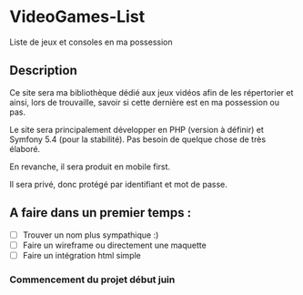 # VideoGames-List
Liste de jeux et consoles en ma possession

## Description

Ce site sera ma bibliothèque dédié aux jeux vidéos afin de les répertorier et ainsi, lors de trouvaille, savoir si cette dernière est en ma possession ou pas.

Le site sera principalement développer en PHP (version à définir) et Symfony 5.4 (pour la stabilité). Pas besoin de quelque chose de très élaboré.

En revanche, il sera produit en mobile first.

Il sera privé, donc protégé par identifiant et mot de passe.

## A faire dans un premier temps :

- [ ] Trouver un nom plus sympathique :)
- [ ] Faire un wireframe ou directement une maquette
- [ ] Faire un intégration html simple

### Commencement du projet début juin
